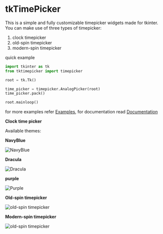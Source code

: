 # tkTimePicker

This is a simple and fully customizable timepicker widgets made for tkinter. You can make use of
three types of timepicker:

1. clock timepicker
2. old-spin timepicker
3. modern-spin timepicker

quick example

```python
import tkinter as tk
from tktimepicker import timepicker

root = tk.Tk()

time_picker = timepicker.AnalogPicker(root)
time_picker.pack()

root.mainloop()
```

for more examples refer [Examples](examples),
for documentation read [Documentation](Documentation.md)

**Clock time picker**

Available themes:

<a id="themes"></a>
**NavyBlue**

![NavyBlue](https://github.com/PaulleDemon/tkTimePicker/blob/master/ReadMeImages/NavyBlue.png)

**Dracula**

![Dracula](https://github.com/PaulleDemon/tkTimePicker/blob/master/ReadMeImages/DraculaDark.png)

**purple**

![Purple](https://github.com/PaulleDemon/tkTimePicker/blob/master/ReadMeImages/Purple.png)

**Old-spin timepicker**

![old-spin timepicker](https://github.com/PaulleDemon/tkTimePicker/blob/master/ReadMeImages/SpinTimeold.png)

**Modern-spin timepicker**

![old-spin timepicker](https://github.com/PaulleDemon/tkTimePicker/blob/master/ReadMeImages/SpinTimeModern.png)

